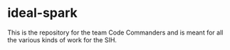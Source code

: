 # ideal-spark
This is the repository for the team Code Commanders and is meant for all the various kinds of work for the SIH.
